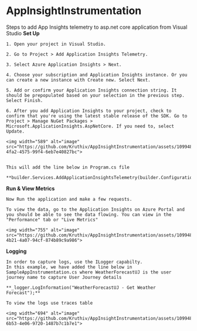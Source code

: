 ﻿# AppInsightInstrumentation

Steps to add App Insights telemetry to asp.net core application from Visual Studio
**Set Up**


    1. Open your project in Visual Studio.
    
    2. Go to Project > Add Application Insights Telemetry.
    
    3. Select Azure Application Insights > Next.
    
    4. Choose your subscription and Application Insights instance. Or you can create a new instance with Create new. Select Next.
    
    5. Add or confirm your Application Insights connection string. It should be prepopulated based on your selection in the previous step. Select Finish.
    
    6. After you add Application Insights to your project, check to confirm that you're using the latest stable release of the SDK. Go to Project > Manage NuGet Packages > Microsoft.ApplicationInsights.AspNetCore. If you need to, select Update.
    
    <img width="589" alt="image" src="https://github.com/Kruthiv/AppInsightInstrumentation/assets/109948637/982e9ee6-4fa2-4575-99f4-6eb7e40827bc">
    
    
    This will add the line below in Program.cs file 
    
    **builder.Services.AddApplicationInsightsTelemetry(builder.Configuration["APPLICATIONINSIGHTS_CONNECTION_STRING"]);**

**Run & View Metrics**


    Now Run the application and make a few requests.
    
    To view the data, go to the Application Insights on Azure Portal and you should be able to see the data flowing. You can view in the "Performance" tab or "Live Metrics"
    
    <img width="755" alt="image" src="https://github.com/Kruthiv/AppInsightInstrumentation/assets/109948637/09cbb911-4b21-4a07-94cf-874b89c9a986">
    
**Logging**


    In order to capture logs, use the ILogger capabilty. 
    In this example, we have added the line below in SampleAppInstrumentation.cs where WeatherForecastUJ is the user journey name to capture User Journey details
    
    **_logger.LogInformation("WeatherForecastUJ - Get Weather Forecast");**
    
    To view the logs use traces table 
    
    <img width="694" alt="image" src="https://github.com/Kruthiv/AppInsightInstrumentation/assets/109948637/d7ac040f-6b53-4e06-9720-1487b7c1b7e1">
